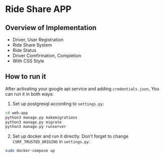 # Ride Share APP

## Overview of Implementation

- Driver, User Registration
- Ride Share System
- Ride Status 
- Driver Comfirmation, Completion
- With CSS Style 

## How to run it

After activating your google api service and adding `credentials.json`, You can run it in both ways:

1. Set up postgresql according to `settings.py`:

```Bash
cd web-app
python3 manage.py makemigrations
python3 manage.py migrate
python3 manage.py runserver
```

2. Set up docker and run it directly. Don't forget to change `CSRF_TRUSTED_ORIGINS` in `settings.py`: 

```Bash
sudo docker-compose up
```
